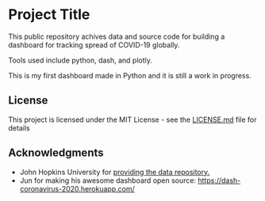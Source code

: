 # Project Title

This public repository achives data and source code for building a dashboard for tracking spread of COVID-19 globally.

Tools used include python, dash, and plotly.

This is my first dashboard made in Python and it is still a work in progress.

## License

This project is licensed under the MIT License - see the [LICENSE.md](LICENSE.md) file for details

## Acknowledgments

* John Hopkins University for [providing the data repository.](https://github.com/CSSEGISandData/COVID-19)
* Jun for making his awesome dashboard open source: https://dash-coronavirus-2020.herokuapp.com/
